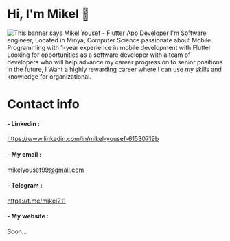 
# Hi, I'm Mikel 👋 

<img src="https://github.com/mikelyousef/mikelyousef/blob/main/header-01.jpg" alt="This banner says Mikel Yousef - Flutter App Developer ">
   I'm Software engineer, Located in Minya, Computer Science passionate about Mobile Programming with 1-year experience in mobile development with Flutter Looking for
   opportunities as a software developer with a team of developers who will help advance my career progression to senior positions in the future, I Want a highly  
   rewarding career where I can use my skills and knowledge for organizational.

# Contact info 

#### - Linkedin :
https://www.linkedin.com/in/mikel-yousef-61530719b


#### - My email :
mikelyousef99@gmail.com


#### - Telegram :
https://t.me/mikel211


#### - My website : 
Soon...
